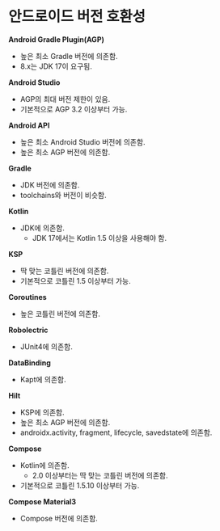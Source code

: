 # 안드로이드 버전 호환성

**Android Gradle Plugin(AGP)**

- 높은 최소 Gradle 버전에 의존함.
- 8.x는 JDK 17이 요구됨.

**Android Studio**

- AGP의 최대 버전 제한이 있음.
- 기본적으로 AGP 3.2 이상부터 가능.

**Android API**

- 높은 최소 Android Studio 버전에 의존함.
- 높은 최소 AGP 버전에 의존함.

**Gradle**

- JDK 버전에 의존함.
- toolchains와 버전이 비슷함.

**Kotlin**

- JDK에 의존함.
    - JDK 17에서는 Kotlin 1.5 이상을 사용해야 함.

**KSP**

- 딱 맞는 코틀린 버전에 의존함.
- 기본적으로 코틀린 1.5 이상부터 가능.

**Coroutines**

- 높은 코틀린 버전에 의존함.

**Robolectric**

- JUnit4에 의존함.

**DataBinding**

- Kapt에 의존함.

**Hilt**

- KSP에 의존함.
- 높은 최소 AGP 버전에 의존함.
- androidx.activity, fragment, lifecycle, savedstate에 의존함.

**Compose**

- Kotlin에 의존함.
    - 2.0 이상부터는 딱 맞는 코틀린 버전에 의존함.
- 기본적으로 코틀린 1.5.10 이상부터 가능.

**Compose Material3**

- Compose 버전에 의존함.
